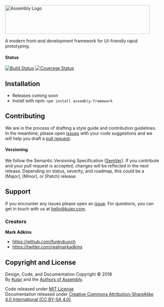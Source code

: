 <img src="https://kuipr.com/static/img/projects/Assembly.svg" alt="Assembly Logo" width="470" height="94"/>

A modern front-end development framework for UI-friendly rapid prototyping.

#### Status
[![Build Status](https://travis-ci.org/Kuipr/assembly.svg?branch=master)](https://travis-ci.org/Kuipr/assembly)
[![Coverage Status](https://coveralls.io/repos/github/Kuipr/assembly/badge.svg?branch=master)](https://coveralls.io/github/Kuipr/assembly?branch=master)

## Installation
- Releases coming soon
- Install with npm: `npm install assembly-framework`

## Contributing
We are in the process of drafting a style guide and contribution guidelines.  In the meantime, please open [issues](https://github.com/Kuipr/assembly/issues) with your code suggestions and we will help you draft a [pull request](https://github.com/Kuipr/assembly/pulls).

#### Versioning
We follow the Semantic Versioning Specification ([SemVer](https://semver.org/)).  If you contribute and your pull request is accepted, changes will be reflected in the next release.  Depending on status, severity, and roadmap, this could be a [Major], [Minor], or [Patch] release.

## Support
If you encounter any issues please open an [issue](https://github.com/Kuipr/assembly/issues).  For questions, you can get in touch with us at [hello@kuipr.com](mailto:hello@kuipr.com).

### Creators
**Mark Adkins**
- <https://github.com/funkybunch>
- <https://twitter.com/realmarkadkins>

## Copyright and License
Design, Code, and Documentation Copyright &copy; 2018<br/>
By [Kuipr](https://kuipr.com) and the [Authors of Assembly](https://github.com/kuipr/assembly/graphs/contributors).

Code released under [MIT License](https://github.com/Kuipr/assembly/blob/master/LICENSE)<br/>
Documentation released under [Creative Commons Attribution-ShareAlike 4.0 International (CC BY-SA 4.0)](https://github.com/Kuipr/assembly/blob/master/docs/LICENSE).